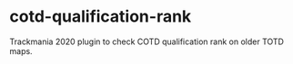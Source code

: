# cotd-qualification-rank
Trackmania 2020 plugin to check COTD qualification rank on older TOTD maps.
